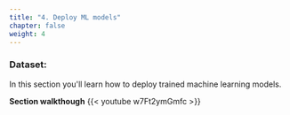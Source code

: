 ```yaml
---
title: "4. Deploy ML models"
chapter: false
weight: 4
---
```


### Dataset:
In this section you'll learn how to deploy trained machine learning models.

**Section walkthough**
{{< youtube w7Ft2ymGmfc >}}
